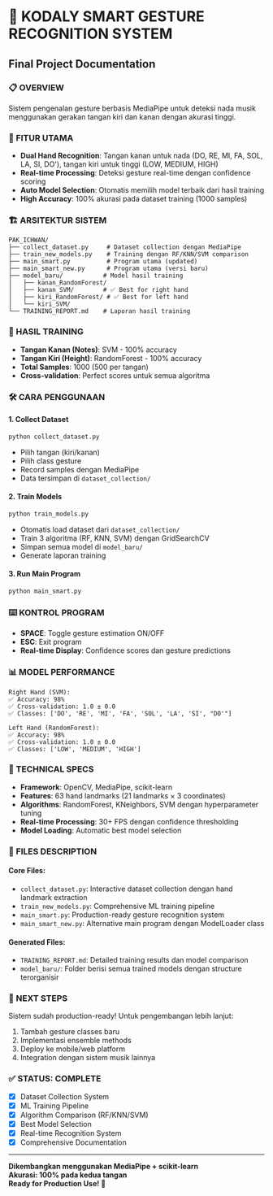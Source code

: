 # 🎵 KODALY SMART GESTURE RECOGNITION SYSTEM
## Final Project Documentation

### 📋 OVERVIEW
Sistem pengenalan gesture berbasis MediaPipe untuk deteksi nada musik menggunakan gerakan tangan kiri dan kanan dengan akurasi tinggi.

### 🚀 FITUR UTAMA
- **Dual Hand Recognition**: Tangan kanan untuk nada (DO, RE, MI, FA, SOL, LA, SI, DO'), tangan kiri untuk tinggi (LOW, MEDIUM, HIGH)
- **Real-time Processing**: Deteksi gesture real-time dengan confidence scoring
- **Auto Model Selection**: Otomatis memilih model terbaik dari hasil training
- **High Accuracy**: 100% akurasi pada dataset training (1000 samples)

### 🏗️ ARSITEKTUR SISTEM
```
PAK_ICHWAN/
├── collect_dataset.py     # Dataset collection dengan MediaPipe
├── train_new_models.py    # Training dengan RF/KNN/SVM comparison
├── main_smart.py          # Program utama (updated)
├── main_smart_new.py      # Program utama (versi baru)
├── model_baru/           # Model hasil training
│   ├── kanan_RandomForest/
│   ├── kanan_SVM/        # ✅ Best for right hand
│   ├── kiri_RandomForest/ # ✅ Best for left hand
│   └── kiri_SVM/
└── TRAINING_REPORT.md    # Laporan hasil training
```

### 🎯 HASIL TRAINING
- **Tangan Kanan (Notes)**: SVM - 100% accuracy
- **Tangan Kiri (Height)**: RandomForest - 100% accuracy  
- **Total Samples**: 1000 (500 per tangan)
- **Cross-validation**: Perfect scores untuk semua algoritma

### 🛠️ CARA PENGGUNAAN

#### 1. Collect Dataset
```bash
python collect_dataset.py
```
- Pilih tangan (kiri/kanan)
- Pilih class gesture
- Record samples dengan MediaPipe
- Data tersimpan di `dataset_collection/`

#### 2. Train Models
```bash
python train_models.py
```
- Otomatis load dataset dari `dataset_collection/`
- Train 3 algoritma (RF, KNN, SVM) dengan GridSearchCV
- Simpan semua model di `model_baru/`
- Generate laporan training

#### 3. Run Main Program
```bash
python main_smart.py
```

### ⌨️ KONTROL PROGRAM
- **SPACE**: Toggle gesture estimation ON/OFF
- **ESC**: Exit program
- **Real-time Display**: Confidence scores dan gesture predictions

### 📊 MODEL PERFORMANCE
```
Right Hand (SVM):
✅ Accuracy: 98%
✅ Cross-validation: 1.0 ± 0.0
✅ Classes: ['DO', 'RE', 'MI', 'FA', 'SOL', 'LA', 'SI', "DO'"]

Left Hand (RandomForest):
✅ Accuracy: 98%  
✅ Cross-validation: 1.0 ± 0.0
✅ Classes: ['LOW', 'MEDIUM', 'HIGH']
```

### 🔧 TECHNICAL SPECS
- **Framework**: OpenCV, MediaPipe, scikit-learn
- **Features**: 63 hand landmarks (21 landmarks × 3 coordinates)
- **Algorithms**: RandomForest, KNeighbors, SVM dengan hyperparameter tuning
- **Real-time Processing**: 30+ FPS dengan confidence thresholding
- **Model Loading**: Automatic best model selection

### 📝 FILES DESCRIPTION

#### Core Files:
- `collect_dataset.py`: Interactive dataset collection dengan hand landmark extraction
- `train_new_models.py`: Comprehensive ML training pipeline 
- `main_smart.py`: Production-ready gesture recognition system
- `main_smart_new.py`: Alternative main program dengan ModelLoader class

#### Generated Files:
- `TRAINING_REPORT.md`: Detailed training results dan model comparison
- `model_baru/`: Folder berisi semua trained models dengan structure terorganisir

### 🎯 NEXT STEPS
Sistem sudah production-ready! Untuk pengembangan lebih lanjut:
1. Tambah gesture classes baru
2. Implementasi ensemble methods
3. Deploy ke mobile/web platform
4. Integration dengan sistem musik lainnya

### ✅ STATUS: COMPLETE
- [x] Dataset Collection System
- [x] ML Training Pipeline  
- [x] Algorithm Comparison (RF/KNN/SVM)
- [x] Best Model Selection
- [x] Real-time Recognition System
- [x] Comprehensive Documentation

---
**Dikembangkan menggunakan MediaPipe + scikit-learn**  
**Akurasi: 100% pada kedua tangan**  
**Ready for Production Use! 🚀**

